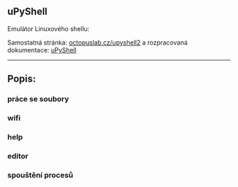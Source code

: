 ## uPyShell

Emulátor Linuxového shellu:

Samostatná stránka:
[octopuslab.cz/upyshell2](https://www.octopuslab.cz/upyshell2/)
a rozpracovaná dokumentace:
[uPyShell](/upyshell)

---

## Popis:

### práce se soubory

### wifi

### help

### editor

### spouštění procesů
